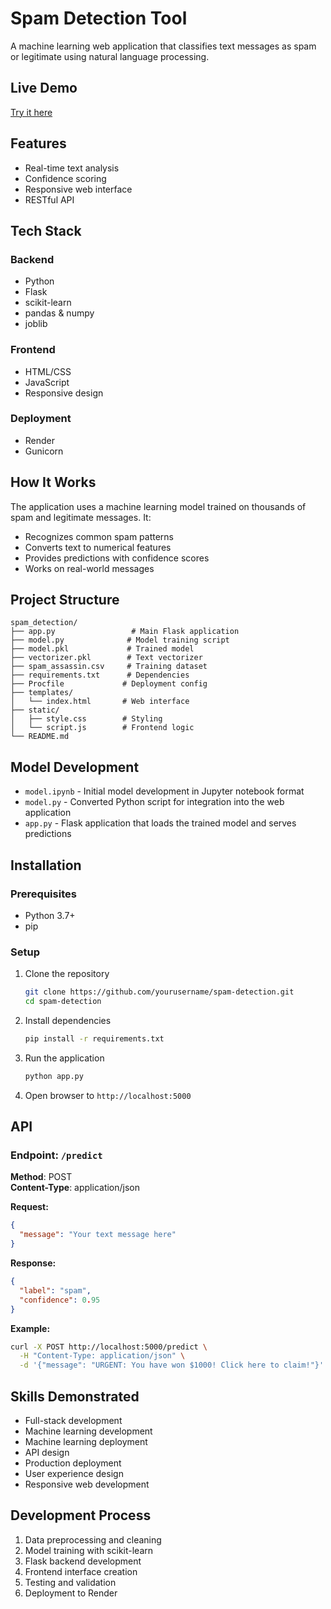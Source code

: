 # Spam Detection Tool

A machine learning web application that classifies text messages as spam or legitimate using natural language processing.

## Live Demo

[Try it here](https://spam-detector-ffss.onrender.com)

## Features

- Real-time text analysis
- Confidence scoring
- Responsive web interface
- RESTful API

## Tech Stack

### Backend
- Python
- Flask
- scikit-learn
- pandas & numpy
- joblib

### Frontend
- HTML/CSS
- JavaScript
- Responsive design

### Deployment
- Render
- Gunicorn

## How It Works

The application uses a machine learning model trained on thousands of spam and legitimate messages. It:

- Recognizes common spam patterns
- Converts text to numerical features
- Provides predictions with confidence scores
- Works on real-world messages

## Project Structure

```
spam_detection/
├── app.py                 # Main Flask application
├── model.py              # Model training script
├── model.pkl             # Trained model
├── vectorizer.pkl        # Text vectorizer
├── spam_assassin.csv     # Training dataset
├── requirements.txt      # Dependencies
├── Procfile             # Deployment config
├── templates/
│   └── index.html       # Web interface
├── static/
│   ├── style.css        # Styling
│   └── script.js        # Frontend logic
└── README.md
```

## Model Development

- `model.ipynb` - Initial model development in Jupyter notebook format
- `model.py` - Converted Python script for integration into the web application
- `app.py` - Flask application that loads the trained model and serves predictions

## Installation

### Prerequisites
- Python 3.7+
- pip

### Setup

1. Clone the repository
   ```bash
   git clone https://github.com/yourusername/spam-detection.git
   cd spam-detection
   ```

2. Install dependencies
   ```bash
   pip install -r requirements.txt
   ```

3. Run the application
   ```bash
   python app.py
   ```

4. Open browser to `http://localhost:5000`

## API

### Endpoint: `/predict`
**Method**: POST  
**Content-Type**: application/json

**Request:**
```json
{
  "message": "Your text message here"
}
```

**Response:**
```json
{
  "label": "spam",
  "confidence": 0.95
}
```

**Example:**
```bash
curl -X POST http://localhost:5000/predict \
  -H "Content-Type: application/json" \
  -d '{"message": "URGENT: You have won $1000! Click here to claim!"}'
```

## Skills Demonstrated

- Full-stack development
- Machine learning development
- Machine learning deployment
- API design
- Production deployment
- User experience design
- Responsive web development

## Development Process

1. Data preprocessing and cleaning
2. Model training with scikit-learn
3. Flask backend development
4. Frontend interface creation
5. Testing and validation
6. Deployment to Render


